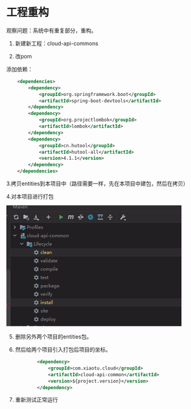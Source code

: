 # 工程重构

观察问题：系统中有重复部分，重构。

1. 新建新工程：cloud-api-commons





2. 改pom

添加依赖：

```xml
    <dependencies>
        <dependency>
            <groupId>org.springframework.boot</groupId>
            <artifactId>spring-boot-devtools</artifactId>
        </dependency>
        <dependency>
            <groupId>org.projectlombok</groupId>
            <artifactId>lombok</artifactId>
        </dependency>
        <dependency>
            <groupId>cn.hutool</groupId>
            <artifactId>hutool-all</artifactId>
            <version>4.1.1</version>
        </dependency>
    </dependencies>
```



3.拷贝entities到本项目中（路径需要一样，先在本项目中建包，然后在拷贝）

4.对本项目进行打包

![image-20221115150919646](images/readme/image-20221115150919646.png)

5. 删除另外两个项目的entities包。

6. 然后给两个项目引入打包后项目的坐标。

   ```xml
           <dependency>
               <groupId>com.xiaotu.cloud</groupId>
               <artifactId>cloud-api-common</artifactId>
               <version>${project.version}</version>
           </dependency>
   ```

7. 重新测试正常运行